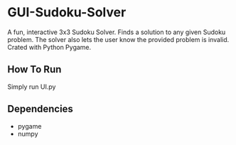 # GUI-Sudoku-Solver
A fun, interactive 3x3 Sudoku Solver. Finds a solution to any given Sudoku problem. The solver also lets the user know the provided problem is invalid. Crated with Python Pygame.

## How To Run
Simply run UI.py

## Dependencies
* pygame
* numpy
